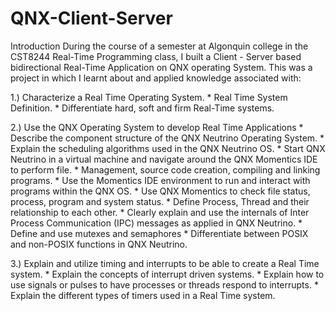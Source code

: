 # QNX-Client-Server
Introduction During the course of a semester at Algonquin college in the CST8244 Real-Time Programming class, I built a Client - Server based bidirectional Real-Time Application on QNX operating System. This was a project in which I learnt about and applied knowledge associated with:

1.) Characterize a Real Time Operating System.
	* Real Time System Definition.
	* Differentiate hard, soft and firm Real-Time systems.

2.) Use the QNX Operating System to develop Real Time Applications
	* Describe the component structure of the QNX Neutrino Operating System.
	* Explain the scheduling algorithms used in the QNX Neutrino OS.
	* Start QNX Neutrino in a virtual machine and navigate around the QNX Momentics IDE to perform file.
	* Management, source code creation, compiling and linking programs.
	* Use the Momentics IDE environment to run and interact with programs within the QNX OS.
	* Use QNX Momentics to check file status, process, program and system status.
	* Define Process, Thread and their relationship to each other.
	* Clearly explain and use the internals of Inter Process Communication (IPC) messages as applied in QNX Neutrino.
	* Define and use mutexes and semaphores
	* Differentiate between POSIX and non-POSIX functions in QNX Neutrino.

3.) Explain and utilize timing and interrupts to be able to create a Real Time system.
	* Explain the concepts of interrupt driven systems.
	* Explain how to use signals or pulses to have processes or threads respond to interrupts.
	* Explain the different types of timers used in a Real Time system.
